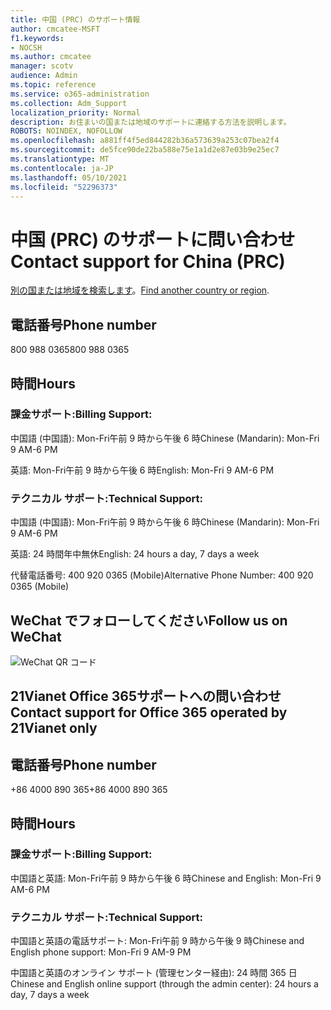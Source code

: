 ```yaml
---
title: 中国 (PRC) のサポート情報
author: cmcatee-MSFT
f1.keywords:
- NOCSH
ms.author: cmcatee
manager: scotv
audience: Admin
ms.topic: reference
ms.service: o365-administration
ms.collection: Adm_Support
localization_priority: Normal
description: お住まいの国または地域のサポートに連絡する方法を説明します。
ROBOTS: NOINDEX, NOFOLLOW
ms.openlocfilehash: a881ff4f5ed844282b36a573639a253c07bea2f4
ms.sourcegitcommit: de5fce90de22ba588e75e1a1d2e87e03b9e25ec7
ms.translationtype: MT
ms.contentlocale: ja-JP
ms.lasthandoff: 05/10/2021
ms.locfileid: "52296373"
---
```

# <a name="contact-support-for-china-prc"></a><span data-ttu-id="1d779-103">中国 (PRC) のサポートに問い合わせ</span><span class="sxs-lookup"><span data-stu-id="1d779-103">Contact support for China (PRC)</span></span>

<span data-ttu-id="1d779-104">[別の国または地域を検索します](../../business-video/get-help-support.md)。</span><span class="sxs-lookup"><span data-stu-id="1d779-104">[Find another country or region](../../business-video/get-help-support.md).</span></span>

## <a name="phone-number"></a><span data-ttu-id="1d779-105">電話番号</span><span class="sxs-lookup"><span data-stu-id="1d779-105">Phone number</span></span>
<span data-ttu-id="1d779-106">800 988 0365</span><span class="sxs-lookup"><span data-stu-id="1d779-106">800 988 0365</span></span>

## <a name="hours"></a><span data-ttu-id="1d779-107">時間</span><span class="sxs-lookup"><span data-stu-id="1d779-107">Hours</span></span>
### <a name="billing-support"></a><span data-ttu-id="1d779-108">課金サポート:</span><span class="sxs-lookup"><span data-stu-id="1d779-108">Billing Support:</span></span>

<span data-ttu-id="1d779-109">中国語 (中国語): Mon-Fri午前 9 時から午後 6 時</span><span class="sxs-lookup"><span data-stu-id="1d779-109">Chinese (Mandarin): Mon-Fri 9 AM-6 PM</span></span>

<span data-ttu-id="1d779-110">英語: Mon-Fri午前 9 時から午後 6 時</span><span class="sxs-lookup"><span data-stu-id="1d779-110">English: Mon-Fri 9 AM-6 PM</span></span>

### <a name="technical-support"></a><span data-ttu-id="1d779-111">テクニカル サポート:</span><span class="sxs-lookup"><span data-stu-id="1d779-111">Technical Support:</span></span>

<span data-ttu-id="1d779-112">中国語 (中国語): Mon-Fri午前 9 時から午後 6 時</span><span class="sxs-lookup"><span data-stu-id="1d779-112">Chinese (Mandarin): Mon-Fri 9 AM-6 PM</span></span>

<span data-ttu-id="1d779-113">英語: 24 時間年中無休</span><span class="sxs-lookup"><span data-stu-id="1d779-113">English: 24 hours a day, 7 days a week</span></span>

<span data-ttu-id="1d779-114">代替電話番号: 400 920 0365 (Mobile)</span><span class="sxs-lookup"><span data-stu-id="1d779-114">Alternative Phone Number: 400 920 0365 (Mobile)</span></span>

## <a name="follow-us-on-wechat"></a><span data-ttu-id="1d779-115">WeChat でフォローしてください</span><span class="sxs-lookup"><span data-stu-id="1d779-115">Follow us on WeChat</span></span>
![WeChat QR コード](../../media/4d8fe09c-1a11-4cd8-be4c-75add8dccddd.jpg)

## <a name="contact-support-for-office-365-operated-by-21vianet-only"></a><span data-ttu-id="1d779-117">21Vianet Office 365サポートへの問い合わせ</span><span class="sxs-lookup"><span data-stu-id="1d779-117">Contact support for Office 365 operated by 21Vianet only</span></span>
## <a name="phone-number"></a><span data-ttu-id="1d779-118">電話番号</span><span class="sxs-lookup"><span data-stu-id="1d779-118">Phone number</span></span>
<span data-ttu-id="1d779-119">+86 4000 890 365</span><span class="sxs-lookup"><span data-stu-id="1d779-119">+86 4000 890 365</span></span>

## <a name="hours"></a><span data-ttu-id="1d779-120">時間</span><span class="sxs-lookup"><span data-stu-id="1d779-120">Hours</span></span>
### <a name="billing-support"></a><span data-ttu-id="1d779-121">課金サポート:</span><span class="sxs-lookup"><span data-stu-id="1d779-121">Billing Support:</span></span>

<span data-ttu-id="1d779-122">中国語と英語: Mon-Fri午前 9 時から午後 6 時</span><span class="sxs-lookup"><span data-stu-id="1d779-122">Chinese and English: Mon-Fri 9 AM-6 PM</span></span>

### <a name="technical-support"></a><span data-ttu-id="1d779-123">テクニカル サポート:</span><span class="sxs-lookup"><span data-stu-id="1d779-123">Technical Support:</span></span>

<span data-ttu-id="1d779-124">中国語と英語の電話サポート: Mon-Fri午前 9 時から午後 9 時</span><span class="sxs-lookup"><span data-stu-id="1d779-124">Chinese and English phone support: Mon-Fri 9 AM-9 PM</span></span>

<span data-ttu-id="1d779-125">中国語と英語のオンライン サポート (管理センター経由): 24 時間 365 日</span><span class="sxs-lookup"><span data-stu-id="1d779-125">Chinese and English online support (through the admin center): 24 hours a day, 7 days a week</span></span>
